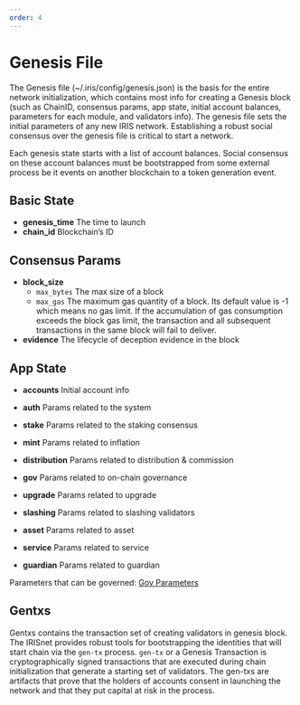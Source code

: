 ```yaml
---
order: 4
---
```


# Genesis File

The Genesis file (~/.iris/config/genesis.json) is the basis for the entire network initialization, which contains most info for creating a Genesis block (such as ChainID, consensus params, app state, initial account balances, parameters for each module, and validators info).
The genesis file sets the initial parameters of any new IRIS network. Establishing a robust social consensus over the genesis file is critical to start a network.

Each genesis state starts with a list of account balances. Social consensus on these account balances must be bootstrapped from some external process be it events on another blockchain to a token generation event.

## Basic State

* **genesis_time** The time to launch
* **chain_id**     Blockchain’s ID

## Consensus Params

* **block_size**
  * `max_bytes` The max size of a block
  * `max_gas`  The maximum gas quantity of a block. Its default value is -1 which means no gas limit. If the accumulation of gas consumption exceeds the block gas limit, the transaction and all subsequent transactions in the same block will fail to deliver.
* **evidence**   The lifecycle of deception evidence in the block

## App State

* **accounts** Initial account info

* **auth** Params related to the system

* **stake** Params related to the staking consensus
  
* **mint**  Params related to inflation
  
* **distribution** Params related to distribution & commission
  
* **gov**  Params related to on-chain governance

* **upgrade** Params related to upgrade

* **slashing** Params related to slashing validators

* **asset**  Params related to asset

* **service**  Params related to service

* **guardian** Params related to guardian

Parameters that can be governed: [Gov Parameters](gov-params.md)

## Gentxs

Gentxs contains the transaction set of creating validators in genesis block.
The IRISnet provides robust tools for bootstrapping the identities that will start chain via the `gen-tx` process. `gen-tx` or a Genesis Transaction is cryptographically signed transactions that are executed during chain initialization that generate a starting set of validators.
The gen-txs are artifacts that prove that the holders of accounts consent in launching the network and that they put capital at risk in the process.
